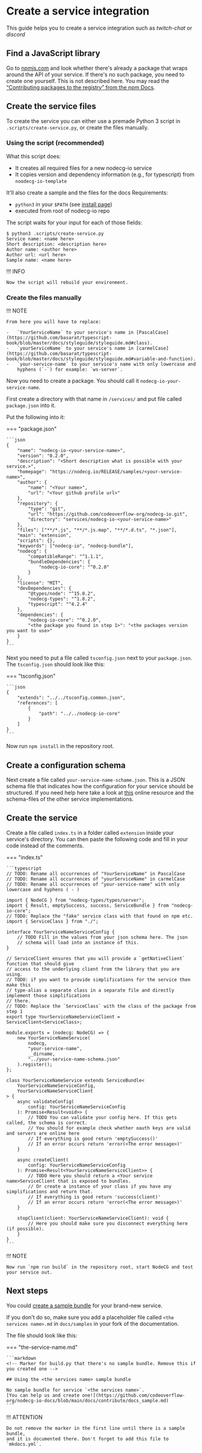 # Create a service integration

This guide helps you to create a service integration such as _twitch-chat_ or
_discord_

## Find a JavaScript library

Go to [npmjs.com](https://www.npmjs.com/) and look whether there's already a
package that wraps around the API of your service. If there's no such package,
you need to create one yourself. This is not described here. You may read the
[“Contributing packages to the registry” from the npm Docs](https://docs.npmjs.com/packages-and-modules/contributing-packages-to-the-registry).

## Create the service files

To create the service you can either use a premade Python 3 script in
`.scripts/create-service.py`, or create the files manually.

### Using the script (recommended)

What this script does:

-   It creates all required files for a new nodecg-io service
-   It copies version and dependency information (e.g., for typescript) from
    `noodecg-io-template`

It'll also create a sample and the files for the docs Requirements:

-   `python3` in your `$PATH` (see
    [install page](https://wiki.python.org/moin/BeginnersGuide/Download))
-   executed from root of nodecg-io repo

The script waits for your input for each of those fields:

```shell
$ python3 .scripts/create-service.py
Service name: <name here>
Short description: <description here>
Author name: <author here>
Author url: <url here>
Sample name: <name here>
```

!!! INFO

    Now the script will rebuild your environment.

### Create the files manually

!!! NOTE

    From here you will have to replace:

    -   `YourServiceName` to your service's name in [PascalCase](https://github.com/basarat/typescript-book/blob/master/docs/styleguide/styleguide.md#class).
    -   `yourServiceName` to your service's name in [carmelCase](https://github.com/basarat/typescript-book/blob/master/docs/styleguide/styleguide.md#variable-and-function).
    -   `your-service-name` to your service's name with only lowercase and
        hyphens (`-`) for example: `ws-server`.

Now you need to create a package. You should call it
`nodecg-io-your-service-name`.

First create a directory with that name in `/services/` and put file called
`package.json` into it.

Put the following into it:

=== "package.json"

    ```json
    {
        "name": "nodecg-io-<your-service-name>",
        "version": "0.2.0",
        "description": "<Short description what is possible with your service.>",
        "homepage": "https://nodecg.io/RELEASE/samples/<your-service-name>",
        "author": {
            "name": "<Your name>",
            "url": "<Your github profile url>"
        },
        "repository": {
            "type": "git",
            "url": "https://github.com/codeoverflow-org/nodecg-io.git",
            "directory": "services/nodecg-io-<your-service-name>"
        },
        "files": ["**/*.js", "**/*.js.map", "**/*.d.ts", "*.json"],
        "main": "extension",
        "scripts": {},
        "keywords": ["nodecg-io", "nodecg-bundle"],
        "nodecg": {
            "compatibleRange": "^1.1.1",
            "bundleDependencies": {
                "nodecg-io-core": "^0.2.0"
            }
        },
        "license": "MIT",
        "devDependencies": {
            "@types/node": "^15.0.2",
            "nodecg-types": "^1.8.2",
            "typescript": "^4.2.4"
        },
        "dependencies": {
            "nodecg-io-core": "^0.2.0",
            "<the package you found in step 1>": "<the packages version you want to use>"
        }
    }
    ```

Next you need to put a file called `tsconfig.json` next to your `package.json`.
The `tsconfig.json` should look like this:

=== "tsconfig.json"

    ```json
    {
        "extends": "../../tsconfig.common.json",
        "references": [
            {
                "path": "../../nodecg-io-core"
            }
        ]
    }
    ```

Now run `npm install` in the repository root.

## Create a configuration schema

Next create a file called `your-service-name-schame.json`. This is a JSON schema
file that indicates how the configuration for your service should be structured.
If you need help here take a look at
[this](https://json-schema.org/understanding-json-schema/) online resource and
the schema-files of the other service implementations.

## Create the service

Create a file called `index.ts` in a folder called `extension` inside your
service's directory. You can then paste the following code and fill in your code
instead of the comments.

=== "index.ts"

    ```typescript
    // TODO: Rename all occurrences of "YourServiceName" in PascalCase
    // TODO: Rename all occurrences of "yourServiceName" in carmelCase
    // TODO: Rename all occurrences of "your-service-name" with only lowercase and hyphens ( - )

    import { NodeCG } from "nodecg-types/types/server";
    import { Result, emptySuccess, success, ServiceBundle } from "nodecg-io-core";
    // TODO: Replace the "fake" service class with that found on npm etc.
    import { ServiceClass } from "./";

    interface YourServiceNameServiceConfig {
        // TODO Fill in the values from your json schema here. The json
        // schema will load into an instance of this.
    }

    // ServiceClient ensures that you will provide a `getNativeClient` function that should give
    // access to the underlying client from the library that you are using.
    // TODO: if you want to provide simplifications for the service then make this
    // type-alias a separate class in a separate file and directly implement those simplifications
    // there.
    // TODO: Replace the `ServiceClass` with the class of the package from step 1
    export type YourServiceNameServiceClient = ServiceClient<ServiceClass>;

    module.exports = (nodecg: NodeCG) => {
        new YourServiceNameService(
            nodecg,
            "your-service-name",
            __dirname,
            "../your-service-name-schema.json"
        ).register();
    };

    class YourServiceNameService extends ServiceBundle<
        YourServiceNameServiceConfig,
        YourServiceNameServiceClient
    > {
        async validateConfig(
            config: YourServiceNameServiceConfig
        ): Promise<Result<void>> {
            // TODO You can validate your config here. If this gets called, the schema is correct.
            // You should for example check whether oauth keys are valid and servers are online here
            // If everything is good return 'emptySuccess()'
            // If an error occurs return 'error(<The error message>)'
        }

        async createClient(
            config: YourServiceNameServiceConfig
        ): Promise<Result<YourServiceNameServiceClient>> {
            // TODO Here you should return a <Your service name>ServiceClient that is exposed to bundles.
            // Or create a instance of your class if you have any simplifications and return that.
            // If everything is good return 'success(client)'
            // If an error occurs return 'error(<The error message>)'
        }

        stopClient(client: YourServiceNameServiceClient): void {
            // Here you should make sure you disconnect everything here (if possible).
        }
    }
    ```

!!! NOTE

    Now run `npm run build` in the repository root, start NodeCG and test your service out.

## Next steps

You could [create a sample bundle](create_sample.md) for your brand-new service.

If you don't do so, make sure you add a placeholder file called
`<the services name>.md` in `docs/samples` in your fork of the documentation.

The file should look like this:

=== "the-service-name.md"

    ```markdown
    <!-- Marker for build.py that there's no sample bundle. Remove this if you created one -->

    ## Using the <the services name> sample bundle

    No sample bundle for service `<the services name>`.
    [You can help us and create one!](https://github.com/codeoverflow-org/nodecg-io-docs/blob/main/docs/contribute/docs_sample.md)
    ```

!!! ATTENTION

    Do not remove the marker in the first line until there is a sample bundle,
    and it is documented there. Don't forget to add this file to `mkdocs.yml`.
